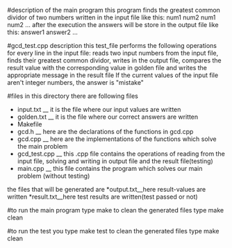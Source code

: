 #description of the main program
this program finds the greatest common dividor of two numbers written in the input file like this:
 num1 num2
 num1 num2
 ...
after the execution the answers will be store in the output file like this:
 answer1
 answer2
 ... 

#gcd_test.cpp description
this test_file performs the following operations for every line in the input file:
reads two input numbers from the input file, finds their greatest common dividor, writes in the output file, 
compares the result value with the corresponding value in golden file and writes the appropriate message in the result file
If the current values of the input file aren't integer numbers, the answer is "mistake"

#files
 in this directory there are following files
* input.txt __ it is the file where our input values are written
* golden.txt __ it is the file where our correct answers are written
* Makefile
* gcd.h __ here are the declarations of the functions in gcd.cpp
* gcd.cpp __ here are the implementations of the functions which solve the main problem 
* gcd_test.cpp __ this .cpp file contains the operations of reading from the input file, solving and writing in output file and the result file(testing)
* main.cpp __ this file contains the program which solves our main problem (without testing)

the files that will be generated are 
*output.txt__here result-values are written
*result.txt__here test results are written(test passed or not)

#to run the main program type
 make 
to clean the generated files type
 make clean 

#to run the test you type
 make test
to clean the generated files type 
 make clean
